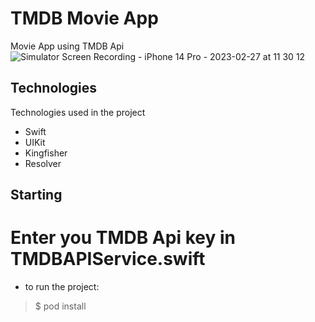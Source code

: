 # TMDB Movie App

Movie App using TMDB Api
![Simulator Screen Recording - iPhone 14 Pro - 2023-02-27 at 11 30 12](https://user-images.githubusercontent.com/63628013/221593578-92a03ebd-286a-42e1-bb29-7ecf419aba18.gif)

## Technologies

Technologies used in the project

* Swift
* UIKit
* Kingfisher
* Resolver

## Starting

# Enter you TMDB Api key in TMDBAPIService.swift

* to run the project:

> $ pod install
